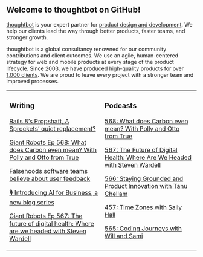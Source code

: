 ## Welcome to thoughtbot on GitHub!

[thoughtbot][1] is your expert partner for [product design and development][2].
We help our clients lead the way through better products, faster teams, and stronger growth.

thoughtbot is a global consultancy renowned for our community contributions and
client outcomes. We use an agile, human-centered strategy for web and mobile
products at every stage of the product lifecycle. Since 2003, we have produced
high-quality products for over [1,000 clients][3]. We are proud to leave every
project with a stronger team and improved processes.

<table><tr><td valign="top" width="50%">

### Writing

<!-- blog starts -->
[Rails 8’s Propshaft, A Sprockets’ quiet replacement?](https://feed.thoughtbot.com/link/24077/16998667/rails-8-s-propshaft-a-sprockets-quiet-replacement)

[Giant Robots Ep 568: What does Carbon even mean? With Polly and Otto from True](https://feed.thoughtbot.com/link/24077/16998026/giant-robots-ep-568-what-does-carbon-even-mean-with-polly-and-otto-from-true)

[Falsehoods software teams believe about user feedback](https://feed.thoughtbot.com/link/24077/16997653/falsehoods-software-teams-believe-about-user-feedback)

[🎙️ Introducing AI for Business, a new blog series](https://feed.thoughtbot.com/link/24077/16996775/introducing-ai-for-business-a-new-blog-series)

[Giant Robots Ep 567: The future of digital health: Where are we headed with Steven Wardell](https://feed.thoughtbot.com/link/24077/16996062/giant-robots-ep-567-the-future-of-digital-health-where-are-we-headed-with-steven-wardell)

<!-- blog ends -->
</td><td valign="top" width="50%">

### Podcasts

<!-- podcasts starts -->
[568: What does Carbon even mean? With Polly and Otto from True](https://podcast.thoughtbot.com/568)

[567: The Future of Digital Health: Where Are We Headed with Steven Wardell](https://podcast.thoughtbot.com/567)

[566: Staying Grounded and Product Innovation with Tanu Chellam ](https://podcast.thoughtbot.com/566)

[457: Time Zones with Sally Hall](https://bikeshed.thoughtbot.com/457)

[565: Coding Journeys with Will and Sami](https://podcast.thoughtbot.com/565)

<!-- podcasts ends -->
</td></tr></table>

[1]: https://thoughtbot.com
[2]: https://thoughtbot.com/services
[3]: https://thoughtbot.com/case-studies
